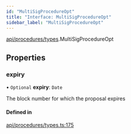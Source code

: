 ```yaml
---
id: "MultiSigProcedureOpt"
title: "Interface: MultiSigProcedureOpt"
sidebar_label: "MultiSigProcedureOpt"
---
```


[api/procedures/types](../../../../../modules/API/Procedures/Types/Types.md).MultiSigProcedureOpt

## Properties

### expiry

• `Optional` **expiry**: `Date`

The block number for which the proposal expires

#### Defined in

[api/procedures/types.ts:175](https://github.com/PolymeshAssociation/polymesh-sdk/blob/995f17653/src/api/procedures/types.ts#L175)
